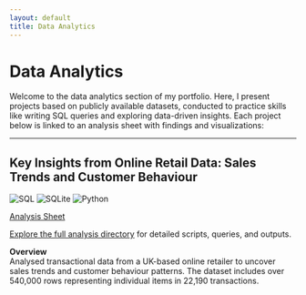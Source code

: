 ```yaml
---
layout: default
title: Data Analytics
---
```

# Data Analytics 

Welcome to the data analytics section of my portfolio. Here, I present projects based on publicly 
available datasets, conducted to practice skills like writing SQL queries and exploring data-driven
insights. Each project below is linked to an analysis sheet with findings and visualizations:

---

## Key Insights from Online Retail Data: Sales Trends and Customer Behaviour  

![SQL](https://img.shields.io/badge/SQL-blue?style=flat&logo=sqlite&logoColor=white) ![SQLite](https://img.shields.io/badge/SQLite-lightblue?style=flat&logo=sqlite&logoColor=white) ![Python](https://img.shields.io/badge/Python-yellow?style=flat&logo=python&logoColor=white)

[Analysis Sheet](https://drive.google.com/file/d/15fcq48UFWZgKCSOzU5jZA74ORUTr1quI/view?usp=sharing)

[Explore the full analysis directory](https://drive.google.com/drive/folders/1z7t9AhRzuYZ0j4FFzr61nKDHvrn4dEtI?usp=sharing) for detailed scripts, queries, and outputs.

**Overview**  
Analysed transactional data from a UK-based online retailer to uncover sales trends and customer 
behaviour patterns. The dataset includes over 540,000 rows representing individual items in 22,190 
transactions. 
